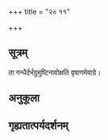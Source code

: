 +++
title = "२० ११"

+++
## सूत्रम्
ता गन्धैर्दर्भग्रुमुष्टिनावोक्षति वृषाणमेवाग्रे।
## अनुकूला

## गृह्यतात्पर्यदर्शनम्

